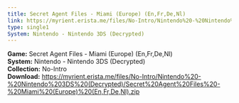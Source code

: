 ```yaml
---
title: Secret Agent Files - Miami (Europe) (En,Fr,De,Nl)
link: https://myrient.erista.me/files/No-Intro/Nintendo%20-%20Nintendo%203DS%20(Decrypted)/Secret%20Agent%20Files%20-%20Miami%20(Europe)%20(En,Fr,De,Nl).zip
type: single1
System: Nintendo - Nintendo 3DS (Decrypted)
---
```

<b>Game:</b> Secret Agent Files - Miami (Europe) (En,Fr,De,Nl)<br>
<b>System:</b> Nintendo - Nintendo 3DS (Decrypted)<br>
<b>Collection:</b> No-Intro<br>
<b>Download:</b> https://myrient.erista.me/files/No-Intro/Nintendo%20-%20Nintendo%203DS%20(Decrypted)/Secret%20Agent%20Files%20-%20Miami%20(Europe)%20(En,Fr,De,Nl).zip
